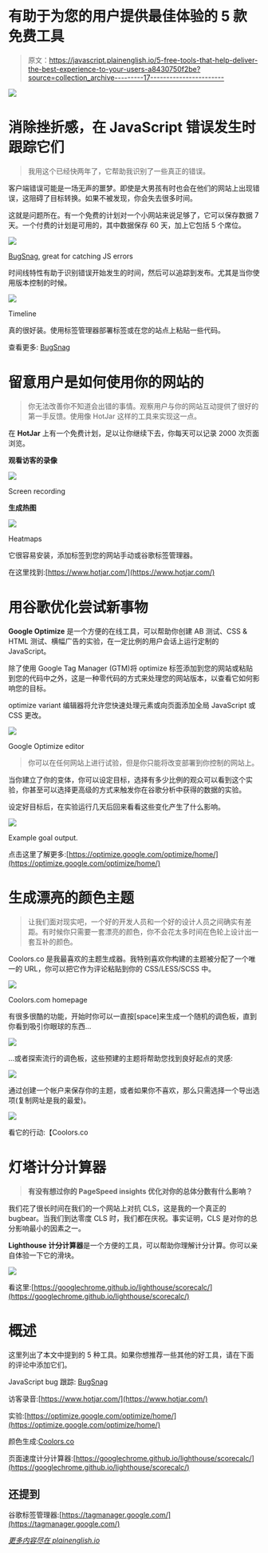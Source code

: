# 有助于为您的用户提供最佳体验的 5 款免费工具

> 原文：<https://javascript.plainenglish.io/5-free-tools-that-help-deliver-the-best-experience-to-your-users-a8430750f2be?source=collection_archive---------17----------------------->

![](img/042cae9b1a85ba5a7cfa0e51904abe06.png)

# 消除挫折感，在 JavaScript 错误发生时跟踪它们

> 我用这个已经快两年了，它帮助我识别了一些真正的错误。

客户端错误可能是一场无声的噩梦。即使是大男孩有时也会在他们的网站上出现错误，这阻碍了目标转换。如果不被发现，你会失去很多时间。

这就是问题所在。有一个免费的计划对一个小网站来说足够了，它可以保存数据 7 天。一个付费的计划是可用的，其中数据保存 60 天，加上它包括 5 个席位。

![](img/e95a7ddd34f2fef2bb347b321a7a9204.png)

[BugSnag](https://www.bugsnag.com/), great for catching JS errors

时间线特性有助于识别错误开始发生的时间，然后可以追踪到发布。尤其是当你使用版本控制的时候。

![](img/baeff51d31b4acebd9a1239cb7222f22.png)

Timeline

真的很好装。使用标签管理器部署标签或在您的站点上粘贴一些代码。

查看更多: [BugSnag](https://www.bugsnag.com/)

# 留意用户是如何使用你的网站的

> 你无法改善你不知道会出错的事情。观察用户与你的网站互动提供了很好的第一手反馈。使用像 HotJar 这样的工具来实现这一点。

在 **HotJar** 上有一个免费计划，足以让你继续下去，你每天可以记录 2000 次页面浏览。

**观看访客的录像**

![](img/a3e3d292c6a29a549b8d28d0d43d7fb6.png)

Screen recording

**生成热图**

![](img/dd1076653091e06c361cb4c347215764.png)

Heatmaps

它很容易安装，添加标签到您的网站手动或谷歌标签管理器。

在这里找到:[https://www.hotjar.com/](https://www.hotjar.com/)

# 用谷歌优化尝试新事物

**Google Optimize** 是一个方便的在线工具，可以帮助你创建 AB 测试、CSS & HTML 测试、横幅广告的实验，在一定比例的用户会话上运行定制的 JavaScript。

除了使用 Google Tag Manager (GTM)将 optimize 标签添加到您的网站或粘贴到您的代码中之外，这是一种零代码的方式来处理您的网站版本，以查看它如何影响您的目标。

optimize variant 编辑器将允许您快速处理元素或向页面添加全局 JavaScript 或 CSS 更改。

![](img/aeda7dc3620b2bed9ba90806ceb14786.png)

Google Optimize editor

> 你可以在任何网站上进行试验，但是你只能将改变部署到你控制的网站上。

当你建立了你的变体，你可以设定目标，选择有多少比例的观众可以看到这个实验，你甚至可以选择更高级的方式来触发你在谷歌分析中获得的数据的实验。

设定好目标后，在实验运行几天后回来看看这些变化产生了什么影响。

![](img/4fe8d8da36d628cf82cf66886d3fd4ef.png)

Example goal output.

点击这里了解更多:[https://optimize.google.com/optimize/home/](https://optimize.google.com/optimize/home/)

# 生成漂亮的颜色主题

> 让我们面对现实吧，一个好的开发人员和一个好的设计人员之间确实有差距。有时候你只需要一套漂亮的颜色，你不会花太多时间在色轮上设计出一套互补的颜色。

Coolors.co 是我最喜欢的主题生成器。我特别喜欢你构建的主题被分配了一个唯一的 URL，你可以把它作为评论粘贴到你的 CSS/LESS/SCSS 中。

![](img/4146aa97607dff41e799983286ca1613.png)

Coolors.com homepage

有很多很酷的功能，开始时你可以一直按[space]来生成一个随机的调色板，直到你看到吸引你眼球的东西…

![](img/252b4b01e31292ac61e2c2e39c5f9b82.png)

…或者探索流行的调色板，这些预建的主题将帮助您找到良好起点的灵感:

![](img/9b4343a88c068b6835d49d2e9d39943b.png)

通过创建一个帐户来保存你的主题，或者如果你不喜欢，那么只需选择一个导出选项(复制网址是我的最爱)。

![](img/467296ebfe46238f45a0e1f245af04cb.png)

看它的行动:【Coolors.co 

# 灯塔计分计算器

> **有没有想过你的 PageSpeed insights 优化对你的总体分数有什么影响？**

我们花了很长时间在我们的一个网站上对抗 CLS，这是我的一个真正的 bugbear。当我们到达零度 CLS 时，我们都在庆祝。事实证明，CLS 是对你的总分影响最小的因素之一。

**Lighthouse 计分计算器**是一个方便的工具，可以帮助你理解计分计算。你可以亲自体验一下它的滑块。

![](img/5e36a6672727009958c35704993c1c0b.png)

看这里:[https://googlechrome.github.io/lighthouse/scorecalc/](https://googlechrome.github.io/lighthouse/scorecalc/)

# 概述

这里列出了本文中提到的 5 种工具。如果你想推荐一些其他的好工具，请在下面的评论中添加它们。

JavaScript bug 跟踪: [BugSnag](https://www.bugsnag.com/)

访客录音:[https://www.hotjar.com/](https://www.hotjar.com/)

实验:[https://optimize.google.com/optimize/home/](https://optimize.google.com/optimize/home/)

颜色生成:[Coolors.co](https://coolors.co/)

页面速度计分计算器:[https://googlechrome.github.io/lighthouse/scorecalc/](https://googlechrome.github.io/lighthouse/scorecalc/)

## 还提到

谷歌标签管理器:[https://tagmanager.google.com/](https://tagmanager.google.com/)

[*更多内容尽在 plainenglish.io*](http://plainenglish.io/)